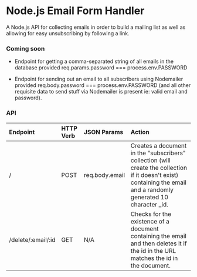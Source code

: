 # Node.js Email Form Handler

A Node.js API for collecting emails in order to build a mailing list as well as allowing for easy unsubscribing by following a link.

### Coming soon

* Endpoint for getting a comma-separated string of all emails in the database provided req.params.password === process.env.PASSWORD

* Endpoint for sending out an email to all subscribers using Nodemailer provided req.body.password === process.env.PASSWORD (and all other requisite data to send stuff via Nodemailer is present ie: valid email and password).

### API

|Endpoint|HTTP Verb|JSON Params|Action|
|:-|:-|:-|:-|
|/|POST|req.body.email|Creates a document in the "subscribers" collection (will create the collection if it doesn't exist) containing the email and a randomly generated 10 character _id.|
|/delete/:email/:id|GET|N/A|Checks for the existence of a document containing the email and then deletes it if the id in the URL matches the id in the document.|
